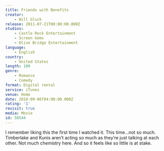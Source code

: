 ```yaml
---
title: Friends with Benefits
creator:
    - Will Gluck
release: 2011-07-21T00:00:00.000Z
studios:
    - Castle Rock Entertainment
    - Screen Gems
    - Olive Bridge Entertainment
language:
    - English
country:
    - United States
length: 109
genre:
    - Romance
    - Comedy
format: Digital rental
service: iTunes
venue: Home
date: 2018-09-06T04:00:00.000Z
rating: '1'
revisit: true
media: Movie
id: 50544
---
```


I remember liking this the first time I watched it. This time...not so much. Timberlake and Kunis aren’t acting so much as they’re just talking at each other. Not much chemistry here. And so it feels like so little is at stake.

